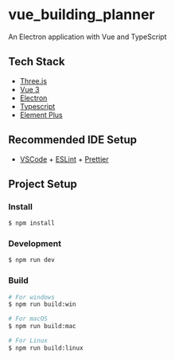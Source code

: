 # vue_building_planner

An Electron application with Vue and TypeScript

## Tech Stack

- [Three.js](https://threejs.org/)
- [Vue 3](https://vuejs.org/)
- [Electron](https://www.electronjs.org/)
- [Typescript](https://www.typescriptlang.org/)
- [Element Plus](https://element-plus.org/)

## Recommended IDE Setup

- [VSCode](https://code.visualstudio.com/) + [ESLint](https://marketplace.visualstudio.com/items?itemName=dbaeumer.vscode-eslint) + [Prettier](https://marketplace.visualstudio.com/items?itemName=esbenp.prettier-vscode)

## Project Setup

### Install

```bash
$ npm install
```

### Development

```bash
$ npm run dev
```

### Build

```bash
# For windows
$ npm run build:win

# For macOS
$ npm run build:mac

# For Linux
$ npm run build:linux
```
